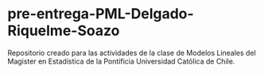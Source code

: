 # pre-entrega-PML-Delgado-Riquelme-Soazo
Repositorio creado para las actividades de la clase de Modelos Lineales del Magister en Estadística de la Pontificia Universidad Católica de Chile.
